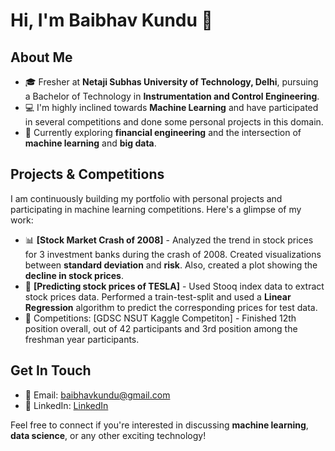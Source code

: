 # Hi, I'm Baibhav Kundu 👋

## About Me

- 🎓 Fresher at **Netaji Subhas University of Technology, Delhi**, pursuing a Bachelor of Technology in **Instrumentation and Control Engineering**.
- 💻 I'm highly inclined towards **Machine Learning** and have participated in several competitions and done some personal projects in this domain.
- 🌱 Currently exploring **financial engineering** and the intersection of **machine learning** and **big data**.

## Projects & Competitions

I am continuously building my portfolio with personal projects and participating in machine learning competitions. Here's a glimpse of my work:
- 📊 **[Stock Market Crash of 2008]** - Analyzed the trend in stock prices for 3 investment banks during the crash of 2008. Created visualizations between **standard deviation** and **risk**. Also, created a plot showing the **decline in stock prices**.
- 🤖 **[Predicting stock prices of TESLA]** - Used Stooq index data to extract stock prices data. Performed a train-test-split and used a **Linear Regression** algorithm to predict the corresponding prices for test data.
- 🚀 Competitions: [GDSC NSUT Kaggle Competiton] - Finished 12th position overall, out of 42 participants and 3rd position among the freshman year participants.

## Get In Touch

- 📧 Email: [baibhavkundu@gmail.com](mailto:baibhavkundu@gmail.com)
- 💼 LinkedIn: [LinkedIn](https://www.linkedin.com/in/baibhavkundu/)

Feel free to connect if you're interested in discussing **machine learning**, **data science**, or any other exciting technology!


